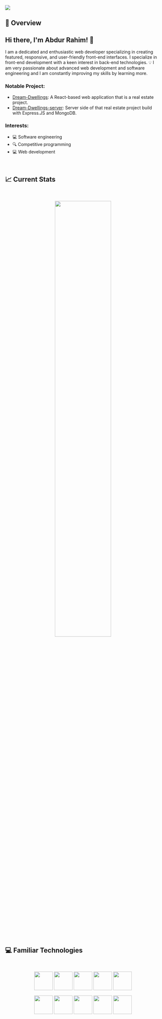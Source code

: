 <a href="https://www.linkedin.com/in/rahim-ashraf">
<img src="https://i.ibb.co/h7Mt1Pg/Rahim-Web-developer.gif" />
</a> 

## :eyes: Overview 
## Hi there, I'm Abdur Rahim! 👋

I am a dedicated and enthusiastic web developer specializing in creating featured, responsive, and user-friendly front-end interfaces. I specialize in front-end development with a keen interest in back-end technologies. 💡 I am very passionate about advanced web development and software engineering and I am constantly improving my skills by learning more.

### Notable Project:
- [Dream-Dwellings](https://github.com/Rahim-Ashraf/dream-dwellings-client): A React-based web application that is a real estate project.
- [Dream-Dwellings-server](https://github.com/Rahim-Ashraf/dream-dwellings-server): Server side of that real estate project build with Express.JS and MongoDB.

### Interests:
- 💻 Software engineering
- 🔍 Competitive programming
- 💻 Web development
<br />

## :chart_with_upwards_trend: Current Stats
<br />
<p align="center">
  <img width="60%" src="https://github-readme-streak-stats.herokuapp.com?user=Rahim-Ashraf&theme=react&hide_border=true&background=0D1117&stroke=0D1117&fire=FF1CF7&sideLabels=00F0FF&currStreakNum=00F0FF&ring=FF1CF7&currStreakLabel=00F0FF&sideNums=00F0FF" />
</p>
</br>

## :computer: Familiar Technologies

<br>
<p align="center">
<img width="60px"  src="https://i.ibb.co/M80DXMf/html.png"/>
<img width="60px" src="https://i.ibb.co/hZSNsDG/css.png"/>
<img width="60px" src="https://i.ibb.co/qn3dK1J/js.png"/>
<img width="60px" src="https://i.ibb.co/0n2hM8r/react.png"/>
<img width="60px" src="https://i.ibb.co/JCmmSyg/tailwind-css.png"/>
</p>
<p align="center">
<img width="60px" src="https://i.ibb.co/zVJrTwb/firebase.png"/>
<img width="60px" src="https://i.ibb.co/nQ4BJHw/icons8-node-js-144.png"/>
<img width="60px" src="https://i.ibb.co/nPbnZh9/express-js.png"/>
<img width="60px" src="https://i.ibb.co/q5xF0Hj/mongodb.png"/>
<img width="60px" src="https://i.ibb.co/0CMDWxy/jwt.png"/>
</p>
<br/>
